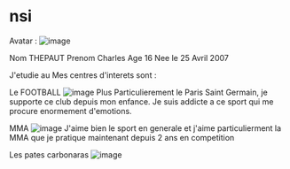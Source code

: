# nsi

Avatar : ![image](https://github.com/CharlesTHEPAUT/nsi/assets/146172476/e7e19fb9-aa28-43c5-95d3-967d958fa0c5)

Nom THEPAUT
Prenom Charles
Age 16
Nee le 25 Avril 2007

J'etudie au 
Mes centres d'interets sont :

Le FOOTBALL
![image](https://github.com/CharlesTHEPAUT/nsi/assets/146172476/149230b8-f2f9-4b42-bd54-bafac5cdd930)
Plus Particulierement le Paris Saint Germain, je supporte ce club depuis mon enfance.
Je suis addicte a ce sport qui me procure enormement d'emotions.  

MMA
![image](https://github.com/CharlesTHEPAUT/nsi/assets/146172476/92b29c70-5d61-423f-a39c-d4afcf71b4ac)
J'aime bien le sport en generale et j'aime particulierment la MMA que je pratique maintenant depuis 2 ans en competition

Les pates carbonaras
![image](https://github.com/CharlesTHEPAUT/nsi/assets/146172476/cde4a39c-8d44-4eae-bf42-4e1a4b6ceba4)


